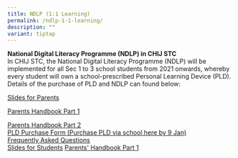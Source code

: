 ```yaml
---
title: NDLP (1:1 Learning)
permalink: /ndlp-1-1-learning/
description: ""
variant: tiptap
---
```

<p><strong>National Digital Literacy Programme (NDLP) in CHIJ STC<br></strong>In
CHIJ STC, the National Digital Literacy Programme (NDLP) will be implemented
for all Sec 1 to 3 school students from 2021 onwards, whereby every student
will own a school-prescribed Personal Learning Device (PLD). Details of
the purchase of PLD and NDLP can found below:</p>
<p><a href="/files/NDLP/IP1___Parent_Engagement_Deck_2024_STC_for_website_final1.pdf" rel="noopener noreferrer nofollow" target="_blank">Slides for Parents</a>
</p>
<p><a href="/files/NDLP/IP2___Parent_Handbook__I__2025.pdf" rel="noopener noreferrer nofollow" target="_blank">Parents Handbook Part 1</a>
</p>
<p><a href="/files/NDLP/IP3___Parent_Handbook__II__2025.pdf" rel="noopener noreferrer nofollow" target="_blank">Parents Handbook Part 2</a>
<br><a href="https://go.gov.sg/pdlpadmin" rel="noopener noreferrer nofollow" target="">PLD Purchase Form (Purchase PLD via school here by 9 Jan)</a>
<br><a href="/files/NDLP/FAQs_for_Parents_2024.pdf" rel="noopener noreferrer nofollow" target="_blank">Frequently Asked Questions </a>
<br><a href="/files/NDLP/ip6_student_engagement_deck_2024_stc.pdf" rel="noopener noreferrer nofollow" target="_blank">Slides for Students</a>
<a href="/files/NDLP/IP2___Parent_Handbook__I__2025.pdf" rel="noopener nofollow" target="_blank">Parents' Handbook Part 1</a>
</p>